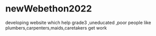 # newWebethon2022
developing website which help grade3 ,uneducated ,poor people like plumbers,carpenters,maids,caretakers get work
